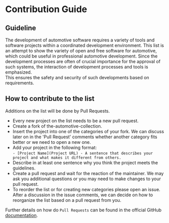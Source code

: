 # Contribution Guide

## Guideline
The development of automotive software requires a variety of tools and software projects within a coordinated development environment. 
This list is an attempt to show the variety of open and free software for automotive, which could be useful in professional automotive development.
Since the development processes are often of crucial importance for the approval of such systems, the interaction of development processes and tools is emphasized.  
This ensures the safety and security of such developments based on requirements.

## How to contribute to the list      
Additions on the list will be done by Pull Requests.      

* Every new project on the list needs to be a new pull request.      
* Create a fork of the-automotive-collection.          
* Insert the project into one of the categories of your fork. We can discuss later on in the 'Pull Request' comments whether another category fits better or we need to open a new one.          
* Add your project in the following format:           
 ``- [Project Name](Project URL) - A sentence that describes your project and what makes it different from others.``
* Describe in at least one sentence why you think the project meets the guidelines. 
* Create a pull request and wait for the reaction of the maintainer. We may ask you additional questions or you may need to make changes to your pull request.    
* To reorder the list or for creating new categories please open an issue. After a discussion in the issue comments, we can decide on how to reorganize the list based on a pull request from you.     

Further details on how do `Pull Requests` can be found in the official GitHub [documentation](https://docs.github.com/en/free-pro-team@latest/github/collaborating-with-issues-and-pull-requests/creating-a-pull-request).
